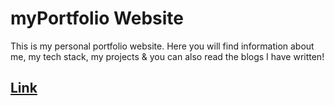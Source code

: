 # myPortfolio Website

This is my personal portfolio website.
Here you will find information about me, my tech stack, my projects & you can also read the blogs I have written!

## [Link](https://myportfolio2311.netlify.app/)
